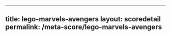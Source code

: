 ---
        
title: lego-marvels-avengers
layout: scoredetail
permalink: /meta-score/lego-marvels-avengers
---